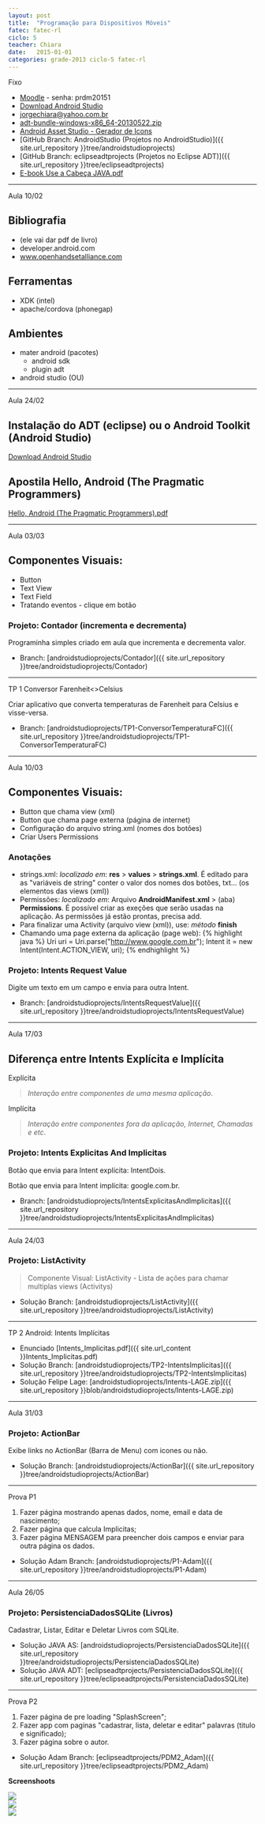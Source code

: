```yaml
---
layout: post
title:  "Programação para Dispositivos Móveis"
fatec: fatec-rl
ciclo: 5
teacher: Chiara
date:   2015-01-01
categories: grade-2013 ciclo-5 fatec-rl
---
```


<span class="label label-warning text-uppercase"><span class="glyphicon glyphicon glyphicon-star"></span> Fixo</span>

- [Moodle](http://fatecrl.edu.br/moodle/course/view.php?id=230) - senha: prdm20151
- [Download Android Studio](http://developer.android.com/sdk/index.html)
- [jorgechiara@yahoo.com.br](jorgechiara@yahoo.com.br)
- [adt-bundle-windows-x86_64-20130522.zip](https://fatecspgov-my.sharepoint.com/personal/adam_macias_fatec_sp_gov_br/_layouts/15/guestaccess.aspx?guestaccesstoken=ksmGUc%2b1zSNNWZLDxHWqlJTc9OsTseYOIBqmeC6F99Y%3d&docid=0a25e4432d4c143eab5b192202015a546)
- [Android Asset Studio - Gerador de Icons](http://romannurik.github.io/AndroidAssetStudio/)
- [GitHub Branch: AndroidStudio (Projetos no AndroidStudio)]({{ site.url_repository }}tree/androidstudioprojects)
- [GitHub Branch: eclipseadtprojects (Projetos no Eclipse ADT)]({{ site.url_repository }}tree/eclipseadtprojects)
- [E-book Use a Cabeça JAVA.pdf](https://fatecspgov-my.sharepoint.com/personal/adam_macias_fatec_sp_gov_br/_layouts/15/guestaccess.aspx?guestaccesstoken=exC7yg4Fh4Izgsbi2%2f6JhrI7YDAAfYtrNcBdKX3O4bQ%3d&docid=0d449a6fe69ae4b85944265337b790078)

***

<span class="label label-primary text-uppercase"><span class="glyphicon glyphicon glyphicon-star"></span> Aula 10/02</span>

## Bibliografia
- (ele vai dar pdf de livro)
- developer.android.com
- www.openhandsetalliance.com
 
## Ferramentas
- XDK (intel)
- apache/cordova (phonegap)
 
## Ambientes
- mater android (pacotes)
  - android sdk 
  - plugin adt
- android studio (OU)

***

<span class="label label-primary text-uppercase"><span class="glyphicon glyphicon glyphicon-star"></span> Aula 24/02</span>

## Instalação do ADT (eclipse) ou o Android Toolkit (Android Studio)
[Download Android Studio](http://developer.android.com/sdk/index.html)

## Apostila Hello, Android (The Pragmatic Programmers)
[Hello, Android (The Pragmatic Programmers).pdf](https://www.facebook.com/download/780007602089838/Hello%2C%20Android%20%28The%20Pragmatic%20Programmers%29.pdf)

***

<span class="label label-primary text-uppercase"><span class="glyphicon glyphicon glyphicon-star"></span> Aula 03/03</span>

## Componentes Visuais:
- Button
- Text View
- Text Field
- Tratando eventos - clique em botão

### Projeto: Contador (incrementa e decrementa)

Programinha simples criado em aula que incrementa e decrementa valor.

- Branch: [androidstudioprojects/Contador]({{ site.url_repository }}tree/androidstudioprojects/Contador)  

***

<span class="label label-success text-uppercase"><span class="glyphicon glyphicon glyphicon-star"></span> TP 1 Conversor Farenheit<>Celsius</span>

Criar aplicativo que converta temperaturas de Farenheit para Celsius e visse-versa.

- Branch: [androidstudioprojects/TP1-ConversorTemperaturaFC]({{ site.url_repository }}tree/androidstudioprojects/TP1-ConversorTemperaturaFC)  


***

<span class="label label-primary text-uppercase"><span class="glyphicon glyphicon glyphicon-star"></span> Aula 10/03</span>

## Componentes Visuais:
- Button que chama view (xml)
- Button que chama page externa (página de internet)
- Configuração do arquivo string.xml (nomes dos botôes)
- Criar Users Permissions

### Anotações
- strings.xml: *localizado em*: **res** > **values** > **strings.xml**. É editado para as "variáveis de string" conter o valor dos nomes dos botões, txt... (os elementos das views (xml))
- Permissões: *localizado em*: Arquivo **AndroidManifest.xml** > (aba) **Permissions**. É possível criar as exeções que serão usadas na aplicação. As permissões já estão prontas, precisa add.
- Para finalizar uma Activity (arquivo view (xml)), use: *método* **finish**
- Chamando uma page externa da aplicação (page web):
{% highlight java %}
Uri uri = Uri.parse("http://www.google.com.br");
Intent it = new Intent(Intent.ACTION_VIEW, uri);
{% endhighlight %}

### Projeto: Intents Request Value

Digite um texto em um campo e envia para outra Intent. 

- Branch: [androidstudioprojects/IntentsRequestValue]({{ site.url_repository }}tree/androidstudioprojects/IntentsRequestValue)  

***

<span class="label label-primary text-uppercase"><span class="glyphicon glyphicon glyphicon-star"></span> Aula 17/03</span>

## Diferença entre Intents Explícita e Implícita

Explícita

> *Interação entre componentes de uma mesma aplicação*.

Implícita

> *Interação entre componentes fora da aplicação, Internet, Chamadas e etc*.

### Projeto: Intents Explicitas And Implicitas

Botão que envia para Intent explícita: IntentDois. 

Botão que envia para Intent implícita: google.com.br. 

- Branch: [androidstudioprojects/IntentsExplicitasAndImplicitas]({{ site.url_repository }}tree/androidstudioprojects/IntentsExplicitasAndImplicitas)  

***

<span class="label label-primary text-uppercase"><span class="glyphicon glyphicon glyphicon-star"></span> Aula 24/03</span>

### Projeto: ListActivity

> Componente Visual: ListActivity - Lista de ações para chamar multiplas views (Activitys)

- Solução Branch: [androidstudioprojects/ListActivity]({{ site.url_repository }}tree/androidstudioprojects/ListActivity)  

***

<span class="label label-success text-uppercase"><span class="glyphicon glyphicon glyphicon-star"></span>TP 2 Android: Intents Implícitas</span> 

- Enunciado [Intents_Implicitas.pdf]({{ site.url_content }}Intents_Implicitas.pdf) 
- Solução Branch: [androidstudioprojects/TP2-IntentsImplicitas]({{ site.url_repository }}tree/androidstudioprojects/TP2-IntentsImplicitas)  
- Solução Felipe Lage: [androidstudioprojects/Intents-LAGE.zip]({{ site.url_repository }}blob/androidstudioprojects/Intents-LAGE.zip)  

***

<span class="label label-primary text-uppercase"><span class="glyphicon glyphicon glyphicon-star"></span> Aula 31/03</span>

### Projeto: ActionBar 

Exibe links no ActionBar (Barra de Menu) com icones ou não. 

- Solução Branch: [androidstudioprojects/ActionBar]({{ site.url_repository }}tree/androidstudioprojects/ActionBar)  

***

<span class="label label-success text-uppercase"><span class="glyphicon glyphicon glyphicon-star"></span> Prova P1</span> 

1. Fazer página mostrando apenas dados, nome, email e data de nascimento;
2. Fazer página que calcula Implicitas;
3. Fazer página MENSAGEM para preencher dois campos e enviar para outra página os dados.

- Solução Adam Branch: [androidstudioprojects/P1-Adam]({{ site.url_repository }}tree/androidstudioprojects/P1-Adam) 


***

<span class="label label-primary text-uppercase"><span class="glyphicon glyphicon glyphicon-star"></span> Aula 26/05</span>

### Projeto: PersistenciaDadosSQLite (Livros) 

Cadastrar, Listar, Editar e Deletar Livros com SQLite.

- Solução JAVA AS: [androidstudioprojects/PersistenciaDadosSQLite]({{ site.url_repository }}tree/androidstudioprojects/PersistenciaDadosSQLite)  
- Solução JAVA ADT: [eclipseadtprojects/PersistenciaDadosSQLite]({{ site.url_repository }}tree/eclipseadtprojects/PersistenciaDadosSQLite)  

***

<span class="label label-success text-uppercase"><span class="glyphicon glyphicon glyphicon-star"></span> Prova P2</span> 

1. Fazer página de pre loading "SplashScreen";
2. Fazer app com paginas "cadastrar, lista, deletar e editar" palavras (titulo e significado);
3. Fazer página sobre o autor.

- Solução Adam Branch: [eclipseadtprojects/PDM2_Adam]({{ site.url_repository }}tree/eclipseadtprojects/PDM2_Adam) 

**Screenshoots**

<div class="container-fluid">
	<div class="row">
		<div class="col-md-4">
			<img src="{{ site.url_content }}screenshot_p2_chiara_1.jpg" class="img-responsive">
		</div>
		<div class="col-md-4">
			<img src="{{ site.url_content }}screenshot_p2_chiara_2.jpg" class="img-responsive">
		</div>
		<div class="col-md-4">
			<img src="{{ site.url_content }}screenshot_p2_chiara_3.jpg" class="img-responsive">
		</div>
	</div>
</div>
